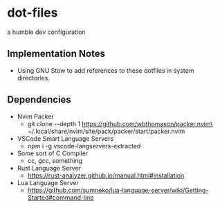 # dot-files
a humble dev configuration

## Implementation Notes
- Using GNU Stow to add references to these dotfiles in system directories.

## Dependencies
- Nvim Packer
  - git clone --depth 1 https://github.com/wbthomason/packer.nvim\ ~/.local/share/nvim/site/pack/packer/start/packer.nvim
- VSCode Smart Language Servers
  - npm i -g vscode-langservers-extracted
- Some sort of C Compiler
  - cc, gcc, something
- Rust Language Server
  - https://rust-analyzer.github.io/manual.html#installation
- Lua Language Server
  - https://github.com/sumneko/lua-language-server/wiki/Getting-Started#command-line

